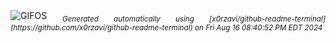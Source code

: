 <div align="justify">
<picture>
    <source media="(prefers-color-scheme: dark)" srcset="https://i.ibb.co/0JNZyy4/output-gif.gif">
    <source media="(prefers-color-scheme: light)" srcset="https://i.ibb.co/0JNZyy4/output-gif.gif">
    <img alt="GIFOS" src="https://i.ibb.co/0JNZyy4/output-gif.gif">
</picture>
<sub><i>Generated automatically using [x0rzavi/github-readme-terminal](https://github.com/x0rzavi/github-readme-terminal) on Fri Aug 16 08:40:52 PM EDT 2024</i></sub>
</div>

<!--  -->